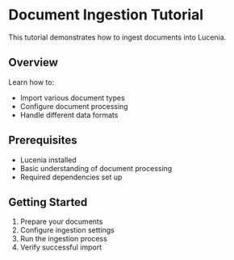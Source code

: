 # Document Ingestion Tutorial

This tutorial demonstrates how to ingest documents into Lucenia.

## Overview

Learn how to:

- Import various document types
- Configure document processing
- Handle different data formats

## Prerequisites

- Lucenia installed
- Basic understanding of document processing
- Required dependencies set up

## Getting Started

1. Prepare your documents
2. Configure ingestion settings
3. Run the ingestion process
4. Verify successful import
